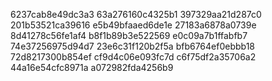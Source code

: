 6237cab8e49dc3a3
63a276160c4325b1
397329aa21d287c0
201b53521ca39616
e5b49bfaaed6de1e
27183a6878a0739e
8d41278c56fe1af4
b8f1b89b3e522569
e0c09a7b1ffabfb7
74e37256975d94d7
23e6c31f120b2f5a
bfb6764ef0ebbb18
72d8217300b854ef
cf9d4c06e093fc7d
c6f75df2a35706a2
44a16e54cfc8971a
a072982fda4256b9
